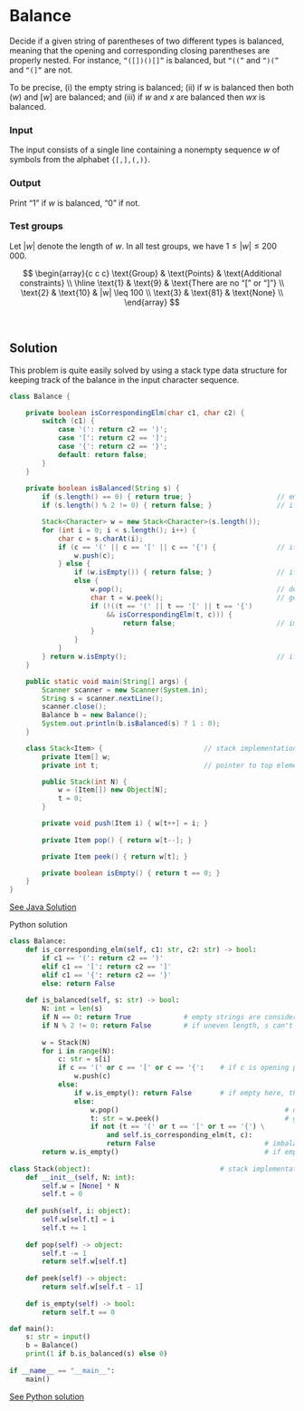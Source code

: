 # Balance

Decide if a given string of parentheses of two different types is balanced, meaning that the opening and corresponding closing parentheses are properly nested. For instance, `“([])()[]”` is balanced, but `“((”` and `“)(”` and `“(]”` are not.

To be precise, (i) the empty string is balanced; (ii) if $w$
is balanced then both $(w)$ and $[w]$ are balanced; and (iii) if $w$ and $x$ are balanced then $wx$ is balanced.

### Input

The input consists of a single line containing a nonempty sequence $w$ of symbols from the alphabet `{[,],(,)}`.

### Output

Print “1” if $w$ is balanced, “0” if not.

### Test groups

Let $|w|$ denote the length of $w$. In all test groups, we have $1 \leq |w| \leq 200\, 000$.


$$
\begin{array}{c c c}
  \text{Group} & \text{Points} & \text{Additional constraints} \\
  \hline
  \text{1} & \text{9} & \text{There are no “[” or “]”} \\
  \text{2} & \text{10} & |w| \leq 100 \\
  \text{3} & \text{81} & \text{None} \\
\end{array}
$$

<br/>

## Solution

This problem is quite easily solved by using a stack type data structure for keeping track of the balance in the input character sequence. 

```java
class Balance {

    private boolean isCorrespondingElm(char c1, char c2) {
        switch (c1) {
            case '(': return c2 == ')';
            case '[': return c2 == ']';
            case '{': return c2 == '}';
            default: return false;
        }
    }
    
    private boolean isBalanced(String s) {
        if (s.length() == 0) { return true; }                     // empty strings are considered balanced
        if (s.length() % 2 != 0) { return false; }                // if uneven length, s can't be balanced

        Stack<Character> w = new Stack<Character>(s.length());
        for (int i = 0; i < s.length(); i++) { 
            char c = s.charAt(i);
            if (c == '(' || c == '[' || c == '{') {               // if c is opening parenthesis, push!
                w.push(c);
            } else {
                if (w.isEmpty()) { return false; }                // if empty here, there is imbalance in s
                else {
                    w.pop();                                      // decrement top pointer 
                    char t = w.peek();                            // get top element in stack
                    if (!((t == '(' || t == '[' || t == '{')    
                        && isCorrespondingElm(t, c))) {
                            return false;                         // imbalance if t is not corresponding elm to c
                    }
                }
            }
        } return w.isEmpty();                                     // if empty, s is balanced
    }

    public static void main(String[] args) {
        Scanner scanner = new Scanner(System.in);
        String s = scanner.nextLine();
        scanner.close();
        Balance b = new Balance();
        System.out.println(b.isBalanced(s) ? 1 : 0);
    }

    class Stack<Item> {                         // stack implementation (see p. 135)
        private Item[] w;
        private int t;                          // pointer to top element position

        public Stack(int N) {
            w = (Item[]) new Object[N];
            t = 0;
        } 

        private void push(Item i) { w[t++] = i; }
        
        private Item pop() { return w[t--]; }

        private Item peek() { return w[t]; }

        private boolean isEmpty() { return t == 0; }
    }
}
```

[See Java Solution](../java-solutions/handins/balance/Balance.java)

Python solution

```python
class Balance:
    def is_corresponding_elm(self, c1: str, c2: str) -> bool:
        if c1 == '(': return c2 == ')'
        elif c1 == '[': return c2 == ']'
        elif c1 == '{': return c2 == '}'
        else: return False
    
    def is_balanced(self, s: str) -> bool:
        N: int = len(s)
        if N == 0: return True             # empty strings are considered balanced
        if N % 2 != 0: return False        # if uneven length, s can't be balanced
        
        w = Stack(N)
        for i in range(N):
            c: str = s[i]
            if c == '(' or c == '[' or c == '{':    # if c is opening parenthesis, push!
                w.push(c)
            else:
                if w.is_empty(): return False       # if empty here, there is imbalance in s
                else:
                    w.pop()                                         # decrement top pointer 
                    t: str = w.peek()                               # get top element in stack    
                    if not (t == '(' or t == '[' or t == '{') \
                        and self.is_corresponding_elm(t, c):
                        return False                           # imbalance if t is not corresponding elm to c
        return w.is_empty()                                    # if empty, s is balanced
    
class Stack(object):                                # stack implementation (see p. 135)
    def __init__(self, N: int):
        self.w = [None] * N
        self.t = 0
    
    def push(self, i: object):
        self.w[self.t] = i
        self.t += 1
    
    def pop(self) -> object:
        self.t -= 1
        return self.w[self.t]
    
    def peek(self) -> object:
        return self.w[self.t - 1] 
    
    def is_empty(self) -> bool:
        return self.t == 0

def main():
    s: str = input()
    b = Balance()
    print(1 if b.is_balanced(s) else 0)
    
if __name__ == "__main__":
    main()
```

[See Python solution](../python/handins/balance/Balance.py)

